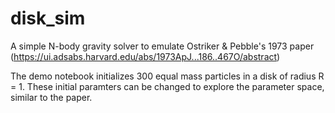 # disk_sim

A simple N-body gravity solver to emulate Ostriker & Pebble's 1973 paper (https://ui.adsabs.harvard.edu/abs/1973ApJ...186..467O/abstract)

The demo notebook initializes 300 equal mass particles in a disk of radius R = 1. These initial paramters can be changed to explore the parameter space, similar to the paper.
